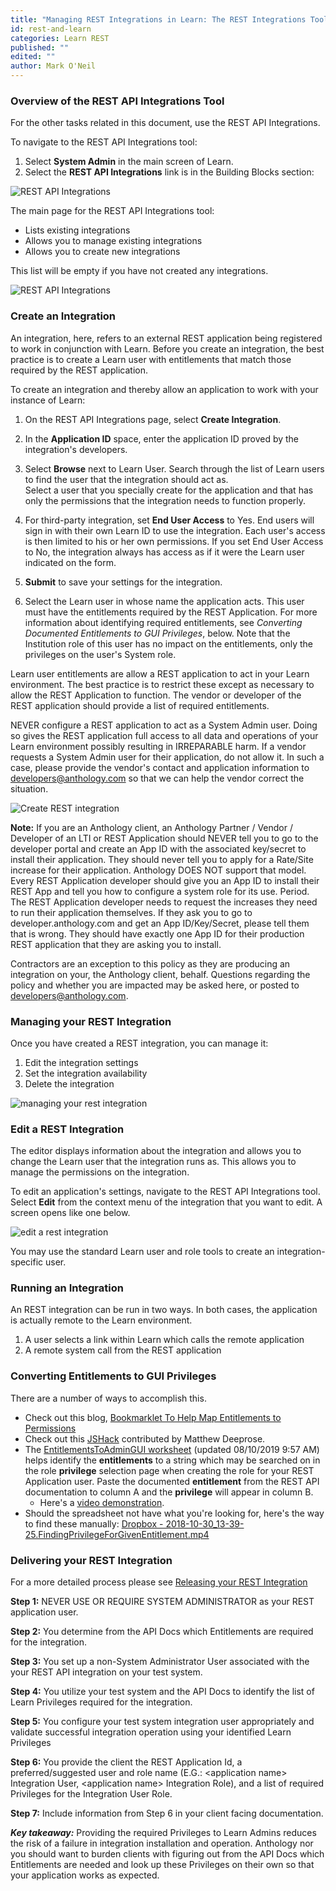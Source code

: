 ```yaml
---
title: "Managing REST Integrations in Learn: The REST Integrations Tool for System Administrators"
id: rest-and-learn
categories: Learn REST
published: ""
edited: ""
author: Mark O'Neil
---
```


### Overview of the REST API Integrations Tool

For the other tasks related in this document, use the REST API Integrations.

To navigate to the REST API Integrations tool:

1. Select **System Admin** in the main screen of Learn.
2. Select the **REST API Integrations** link is in the Building Blocks section:

![REST API Integrations](/assets/img/rest-and-learn-1.png)

The main page for the REST API Integrations tool:

- Lists existing integrations
- Allows you to manage existing integrations
- Allows you to create new integrations

This list will be empty if you have not created any integrations.

![REST API Integrations](/assets/img/rest-and-learn-2.png)

### Create an Integration

An integration, here, refers to an external REST application being registered
to work in conjunction with Learn. Before you create an
integration, the best practice is to create a Learn user with entitlements
that match those required by the REST application.

To create an integration and thereby allow an application to work with your
instance of Learn:

1. On the REST API Integrations page, select **Create Integration**.
2. In the **Application ID** space, enter the application ID proved by the integration's developers.
3. Select **Browse** next to Learn User. Search through the list of Learn users to find the user that the integration should act as.  
   Select a user that you specially create for the application and that has only
   the permissions that the integration needs to function properly.

4. For third-party integration, set **End User Access** to Yes. End users will sign in with their own Learn ID to use the integration. Each user's access is then limited to his or her own permissions. If you set End User Access to No, the integration always has access as if it were the Learn user indicated on the form.
5. **Submit** to save your settings for the integration.
6. Select the Learn user in whose name the application acts. This user must have the entitlements required by the REST Application. For more information about identifying required entitlements, see _Converting Documented Entitlements to GUI Privileges_, below. Note that the Institution role of this user has no impact on the entitlements, only the privileges on the user's System role.

Learn user entitlements are allow a REST application to act in your Learn
environment. The best practice is to restrict these except as necessary to
allow the REST Application to function. The vendor or developer of the REST
application should provide a list of required entitlements.

NEVER configure a REST application to act as a System Admin user. Doing so
gives the REST application full access to all data and operations of your Learn environment possibly resulting in IRREPARABLE harm. If a vendor requests a System Admin user for their application, do not allow it. In such a case, please provide the vendor's contact and application information to <a href="mailto:developers@anthology.com?subject=Vendor requesting System Admin Privileges">developers&#64;anthology.com</a> so that we can
help the vendor correct the situation.

![Create REST integration](/assets/img/rest-and-learn-3.png)

**Note:** If you are an Anthology client, an Anthology Partner / Vendor / Developer of an LTI or REST Application should NEVER tell you to go to the developer portal and create an App ID with the associated key/secret to install their application. They should never tell you to apply for a Rate/Site increase for their application. Anthology DOES NOT support that model. Every REST Application developer should give you an App ID to install their REST App and tell you how to configure a system role for its use. Period. The REST Application developer needs to request the increases they need to run their application themselves. If they ask you to go to developer.anthology.com and get an App ID/Key/Secret, please tell them that is wrong. They should have exactly one App ID for their production REST application that they are asking you to install.

Contractors are an exception to this policy as they are producing an
integration on your, the Anthology client, behalf. Questions regarding the
policy and whether you are impacted may be asked here, or posted to
[developers@anthology.com](mailto:developers@anthology.com).

### Managing your REST Integration

Once you have created a REST integration, you can manage it:

1. Edit the integration settings
2. Set the integration availability
3. Delete the integration

![managing your rest integration](/assets/img/rest-and-learn-4.png)

### Edit a REST Integration

The editor displays information about the integration and allows you to change
the Learn user that the integration runs as. This allows you to manage the
permissions on the integration.

To edit an application's settings, navigate to the REST API Integrations tool.
Select **Edit** from the context menu of the integration that you want to
edit. A screen opens like one below.

![edit a rest integration](/assets/img/rest-and-learn-5.png)

You may use the standard Learn user and role tools to create an integration-
specific user.

### Running an Integration

An REST integration can be run in two ways. In both cases, the application is
actually remote to the Learn environment.

1. A user selects a link within Learn which calls the remote application
2. A remote system call from the REST application

### Converting Entitlements to GUI Privileges

There are a number of ways to accomplish this.

- Check out this blog, [Bookmarklet To Help
  Map Entitlements to Permissions](https://community.blackboard.com/blogs/4/18)
- Check out this [JSHack](https://mle.southampton.ac.uk/bb/SHOW-HIDDEN.zip) contributed by Matthew Deeprose.
- The [EntitlementsToAdminGUI worksheet](/assets/files/EntitlementstoAdminGUI.xlsx) (updated 08/10/2019 9:57 AM)
  helps identify the **entitlements** to a string which may be searched on in
  the role **privilege** selection page when creating the role for your REST
  Application user. Paste the documented **entitlement** from the REST API
  documentation to column A and the **privilege** will appear in column B.
  - Here's a [video demonstration](https://www.dropbox.com/s/552vjf3vr5fwjyg/2018-10-25_12-53-22.CreatingYourUniqueSystemRoleForYourRESTAppIntegration.mp4%3Fdl%3D0).
- Should the spreadsheet not have what you're looking for, here's the way to
  find these manually: [Dropbox - 2018-10-30_13-39-25.FindingPrivilegeForGivenEntitlement.mp4](https://www.dropbox.com/s/i6m80k7prqaxfcs/2018-10-30_13-39-25.FindingPrivilegeForGivenEntitlement.mp4%3Fdl%3D0)

### Delivering your REST Integration

For a more detailed process please see [Releasing your REST Integration](/docs/blackboard/rest-apis/getting-started/releasing-your-integration.md)

**Step 1:** NEVER USE OR REQUIRE SYSTEM ADMINISTRATOR as your REST application user.

**Step 2:** You determine from the API Docs which Entitlements are required for the integration.

**Step 3:** You set up a non-System Administrator User associated with the your REST API integration on your test system.

**Step 4:** You utilize your test system and the API Docs to identify the list of Learn Privileges required for the integration.

**Step 5:** You configure your test system integration user appropriately and validate successful integration operation using your identified Learn Privileges

**Step 6:** You provide the client the REST Application Id, a preferred/suggested user and role name (E.G.: &lt;application name&gt; Integration User, &lt;application name&gt; Integration Role), and a list of required Privileges for the Integration User Role.

**Step 7:** Include information from Step 6 in your client facing documentation.

_**Key takeaway:**_ Providing the required Privileges to Learn Admins reduces the risk of a failure in integration installation and operation. Anthology nor you should want to burden clients with figuring out from the API Docs which Entitlements are needed and look up these Privileges on their own so that your application works as expected.
